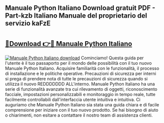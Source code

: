 ## Manuale Python Italiano Download gratuit PDF - Part-kzb Italiano Manuale del proprietario del servizio kaFzE

# <h2><a href="http://dfb0hi.blite.top/?on=Manuale+Python+Italiano">🔗Download 👉🔴 Manuale Python Italiano</a></h2>

[![Manuale Python Italiano download](https://i.imgur.com/lujVjoI.png)](http://dfb0hi.blite.top/?on=Manuale+Python+Italiano)
Cominciamo! Questa guida per l'utente è il tuo passaporto per il mondo delle possibilità con il tuo nuovo Manuale Python Italiano. Acquisire familiarità con le funzionalità, il processo di installazione e le politiche operative. Precauzioni di sicurezza per interni si prega di prendere nota di tutte le precauzioni di sicurezza quando si utilizza il nuovo REDDDDDDD ALL'interno. Manuale Python Italiano ha una serie di funzionalità avanzate tra cui rilevamento di oggetti, riconoscimento facciale, impostazioni personalizzabili e monitoraggio in tempo reale, tutte facilmente controllabili dall'interfaccia utente intuitiva e intuitiva. Ci auguriamo che Manuale Python Italiano sia stata una guida chiara e di facile comprensione per iniziare con il tuo nuovo prodotto. Se hai bisogno di aiuto o chiarimenti, non esitare a contattare il nostro team di assistenza clienti.
